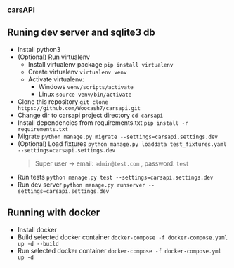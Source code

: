 ### carsAPI

## Runing dev server and sqlite3 db

- Install python3
- (Optional) Run virtualenv
    - Install virtualenv package `pip install virtualenv`
    - Create virtualenv `virtualenv venv`
    - Activate virtualenv:
        - Windows `venv/scripts/activate`
        - Linux `source venv/bin/activate`
- Clone this repository `git clone https://github.com/Woocash7/carsapi.git` 
- Change dir to carsapi project directory `cd carsapi`
- Install dependencies from requirements.txt `pip install -r requirements.txt`
- Migrate `python manage.py migrate --settings=carsapi.settings.dev`
- (Optional) Load fixtures `python manage.py loaddata test_fixtures.yaml --settings=carsapi.settings.dev`
    > Super user -> email: `admin@test.com` , password: `test`
- Run tests `python manage.py test --settings=carsapi.settings.dev`
- Run dev server `python manage.py runserver --settings=carsapi.settings.dev`

## Running with docker

- Install docker
- Build selected docker container `docker-compose -f docker-compose.yaml up -d --build`
- Run selected docker container `docker-compose -f docker-compose.yml up -d`
